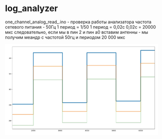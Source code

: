 # log_analyzer

one_channel_analog_read_.ino - проверка работы анализатора
частота сетевого питания - 50Гц
1 период = 1/50 
1 период = 0,02с
0,02с = 20000 мкс
следовательно, если мы в пин 2 и пин а0 вставим антенны - мы получим меандр с частотой 50гц и периодом 20 000 мкс

<img src="one_channel_analog_read_.jpg" alt="one_channel_analog_read_" height="300">
